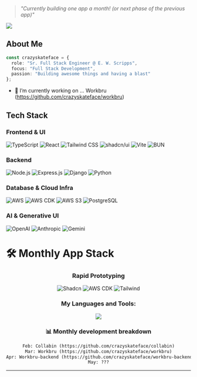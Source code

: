 > *"Currently building one app a month! (or next phase of the previous app)"*

![](https://komarev.com/ghpvc/?username=crazyskateface)

## About Me
```typescript
const crazyskateface = {
  role: "Sr. Full Stack Engineer @ E. W. Scripps",
  focus: "Full Stack Development",
  passion: "Building awesome things and having a blast"
};
```

- 🔭 I’m currently working on ... Workbru (https://github.com/crazyskateface/workbru)

## Tech Stack
### Frontend & UI
![TypeScript](https://img.shields.io/badge/typescript-%23007ACC.svg?style=for-the-badge&logo=typescript&logoColor=white)
![React](https://img.shields.io/badge/react-%2320232a.svg?style=for-the-badge&logo=react&logoColor=%2361DAFB)
![Tailwind CSS](https://img.shields.io/badge/tailwindcss-%2338B2AC.svg?style=for-the-badge&logo=tailwind-css&logoColor=white)
![shadcn/ui](https://img.shields.io/badge/shadcn/ui-000000.svg?style=for-the-badge&logo=data:image/svg+xml;base64,PHN2ZyB4bWxucz0iaHR0cDovL3d3dy53My5vcmcvMjAwMC9zdmciIHdpZHRoPSIyNCIgaGVpZ2h0PSIyNCIgdmlld0JveD0iMCAwIDI0IDI0IiBmaWxsPSJub25lIiBzdHJva2U9ImN1cnJlbnRDb2xvciIgc3Ryb2tlLXdpZHRoPSIyIiBzdHJva2UtbGluZWNhcD0icm91bmQiIHN0cm9rZS1saW5lam9pbj0icm91bmQiPjxwYXRoIGQ9Ik0yMSAxMmE5IDkgMCAxIDEtNi4yMTktOC41NjIiLz48L3N2Zz4=&logoColor=white)
![Vite](https://img.shields.io/badge/Vite-646CFF?style=for-the-badge&logo=Vite&logoColor=white)
![BUN](https://img.shields.io/badge/Bun-000?logo=bun&logoColor=fff)

### Backend
![Node.js](https://img.shields.io/badge/node.js-6DA55F?style=for-the-badge&logo=node.js&logoColor=white)
![Express.js](https://img.shields.io/badge/express.js-%23404d59.svg?style=for-the-badge&logo=express&logoColor=%2361DAFB)
![Django](https://img.shields.io/badge/Django-092E20?style=for-the-badge&logo=django&logoColor=green)
![Python](https://img.shields.io/badge/python-3670A0?style=for-the-badge&logo=python&logoColor=ffdd54)

### Database & Cloud Infra
![AWS](https://img.shields.io/badge/AWS-232F3E?style=flat&logo=amazonwebservices&logoColor=white)
![AWS CDK](https://img.shields.io/badge/AWS%20CDK-v2-blue)
![AWS S3](https://img.shields.io/badge/AWS_S3-569A31?logo=amazons3&logoColor=fff&style=for-the-badge)
![PostgreSQL](https://img.shields.io/badge/postgres-%23316192.svg?style=for-the-badge&logo=postgresql&logoColor=white)

### AI & Generative UI
![OpenAI](https://img.shields.io/badge/OpenAI-412991?style=for-the-badge&logo=openai&logoColor=white)
![Anthropic](https://img.shields.io/badge/AI-powered-6f42c1?logo=anthropic&logoColor=white)
![Gemini](https://img.shields.io/badge/Google-Gemini-yellow?style=for-the-badge&logo=google)
</div>

# 🛠️ Monthly App Stack
<div align="center">

### Rapid Prototyping
![Shadcn](https://img.shields.io/badge/shadcn/ui-000000?style=for-the-badge&logo=data:image/svg+xml;base64,PHN2ZyB4bWxucz0iaHR0cDovL3d3dy53My5vcmcvMjAwMC9zdmciIHdpZHRoPSIyNCIgaGVpZ2h0PSIyNCIgdmlld0JveD0iMCAwIDI0IDI0IiBmaWxsPSJub25lIiBzdHJva2U9ImN1cnJlbnRDb2xvciIgc3Ryb2tlLXdpZHRoPSIyIiBzdHJva2UtbGluZWNhcD0icm91bmQiIHN0cm9rZS1saW5lam9pbj0icm91bmQiPjxwYXRoIGQ9Ik0yMSAxMmE5IDkgMCAxIDEtNi4yMTktOC41NjIiLz48L3N2Zz4=&logoColor=white)
![AWS CDK](https://img.shields.io/badge/AWS%20CDK-v2-blue)
![Tailwind](https://img.shields.io/badge/tailwindcss-%2338B2AC.svg?style=for-the-badge&logo=tailwind-css&logoColor=white)

<h3>My Languages and Tools:</h3>

<p align="center">
<img src="https://skillicons.dev/icons?i=html,css,js,ts,react,git,jest,nodejs,postgres,postman,py,tailwind,vscode,visualstudio,vercel,vite,styledcomponents,sass,regex,prisma,planetscale,mysql,md,express,emotion,aws,bun,docker,npm,pnpm,redis,sentry,vitest"/>
</p>

### 📊 Monthly development breakdown

```txt
Feb: Collabin (https://github.com/crazyskateface/collabin)
Mar: Workbru (https://github.com/crazyskateface/workbru)
Apr: Workbru-backend (https://github.com/crazyskateface/workbru-backend)
May: ???
```

---

